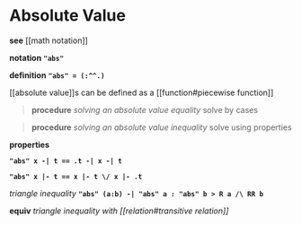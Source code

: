 # Absolute Value

**see** [[math notation]]

**notation** **`"abs"`**

**definition** **`"abs" = (:^^.)`**

[[absolute value]]s can be defined as a [[function#piecewise function]]

> **procedure** _solving an absolute value equality_ solve by cases

> **procedure** _solving an absolute value inequality_ solve using properties

**properties**

**`"abs" x -| t == .t -| x -| t`**

**`"abs" x |- t == x |- t \/ x |- .t`**

_triangle inequality_ **`"abs" (a:b) -| "abs" a : "abs" b > R a /\ RR b`**

**equiv** _triangle inequality with [[relation#transitive relation]]_
